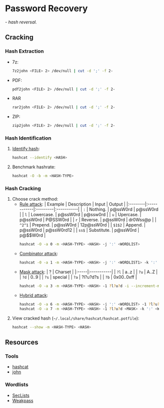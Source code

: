 # Password Recovery

*- hash reversal.*

## Cracking

### Hash Extraction

- 7z:
    ```sh
    7z2john <FILE> 2> /dev/null | cut -d ';' -f 2-
    ```
- PDF:
    ```sh
    pdf2john <FILE> 2> /dev/null | cut -d ';' -f 2-
    ```
- RAR
    ```sh
    rar2john <FILE> 2> /dev/null | cut -d ';' -f 2-
    ```
- ZIP:
    ```sh
    zip2john <FILE> 2> /dev/null | cut -d ';' -f 2-
    ```

### Hash Identification

1. [Identify hash](https://hashcat.net/wiki/doku.php?id=example_hashes):
    ```sh
    hashcat --identify <HASH>
    ```
1. Benchmark hashrate:
    ```sh
    hashcat -O -b -m <HASH-TYPE>
    ```

### Hash Cracking

1. Choose crack method:
    - [Rule attack](https://hashcat.net/wiki/doku.php?id=rule_based_attack):
        | Example | Description |  Input   | Output     |
        |:--------|:------------|:---------|:-----------|
        | `:`     | Nothing.    | p@ssW0rd | p@ssW0rd   |
        | `l`     | Lowercase.  | p@ssW0rd | p@ssw0rd   |
        | `u`     | Upercase.   | p@ssW0rd | P@SSW0rd   |
        | `r`     | Reverse.    | p@ssW0rd | dr0Wss@p   |
        | `^2^1`  | Prepend.    | p@ssW0rd | 12p@ssW0rd |
        | `$1$2`  | Append.     | p@ssW0rd | p@ssW0rd12 |
        | `ss$`   | Substitute. | p@ssW0rd | p@$$W0rd   |
        ```sh
        hashcat -O -a 0 -m <HASH-TYPE> <HASH> -j ':' <WORDLIST>
        ```
    - [Combinator attack](https://hashcat.net/wiki/doku.php?id=combinator_attack):
        ```sh
        hashcat -0 -a 1 -m <HASH-TYPE> <HASH> -j ':' <WORDLIST1> -k ':' <WORDLIST2>
        ```
    - [Mask attack](https://hashcat.net/wiki/doku.php?id=mask_attack):
        | ?    | Charset    |
        |:-----|:-----------|
        | `?l` | a..z       |
        | `?u` | A..Z       |
        | `?d` | 0..9       |
        | `?s` | special    |
        | `?a` | ?l?u?d?s   |
        | `?b` | 0x00..0xff |
        ```sh
        hashcat -O -a 3 -m <HASH-TYPE> <HASH> -1 ?l?u?d -i --increment-min 1 --increment-max 8 <MASK>
        ```
    - [Hybrid attack](https://hashcat.net/wiki/doku.php?id=hybrid_attack):
        ```sh
        hashcat -O -a 6 -m <HASH-TYPE> <HASH> -j ':' <WORDLIST> -1 ?l?u?d <MASK>
        hashcat -O -a 7 -m <HASH-TYPE> <HASH> -1 ?l?u?d <MASK> -k ':' <WORDLIST>
        ```
1. View cracked hash (`~/.local/share/hashcat/hashcat.potfile`):
    ```sh
    hashcat --show -m <HASH-TYPE> <HASH>
    ```

## Resources

### Tools

- [hashcat](https://github.com/hashcat/hashcat/)
- [john](https://github.com/openwall/john/)

### Wordlists

- [SecLists](https://github.com/danielmiessler/SecLists/)
- [Weakpass](https://weakpass.com/wordlists/)

